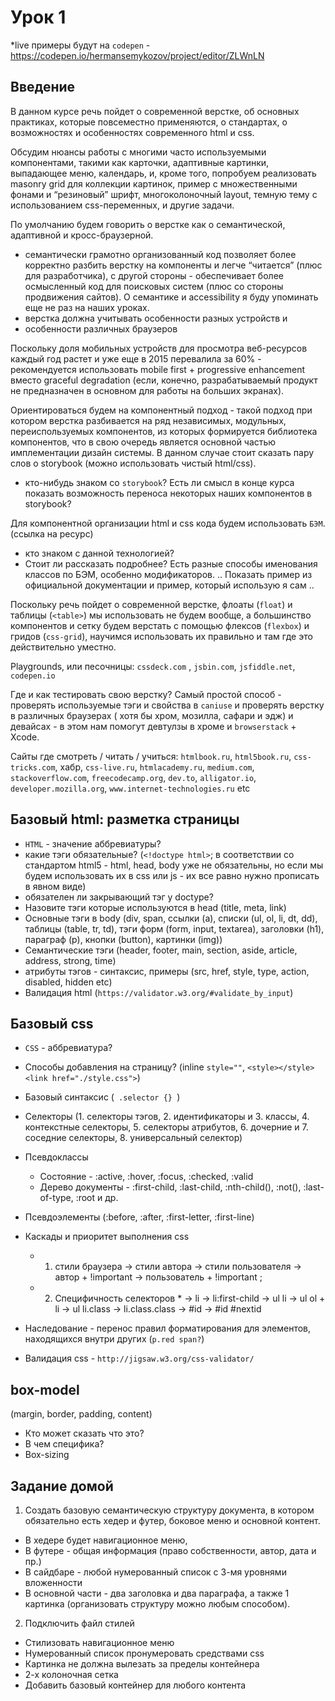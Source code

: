 # Урок 1

\*live примеры будут на `codepen` - https://codepen.io/hermansemykozov/project/editor/ZLWnLN

## Введение

В данном курсе речь пойдет о современной верстке, об основных практиках, которые повсеместно применяются, о стандартах, о возможностях и особенностях современного html и css.

Обсудим нюансы работы с многими часто используемыми компонентами, такими как карточки, адаптивные картинки, выпадающее меню, календарь, и, кроме того, попробуем реализовать masonry grid для коллекции картинок, пример с множественными фонами и “резиновый” шрифт, многоколоночный layout, темную тему с использованием css-переменных, и другие задачи.

По умолчанию будем говорить о верстке как о семантической, адаптивной и кросс-браузерной.

- семантически грамотно организованный код позволяет более корректно разбить верстку на компоненты и легче “читается” (плюс для разработчика), с другой стороны - обеспечивает более осмысленный код для поисковых систем (плюс со стороны продвижения сайтов). О семантике и accessibility я буду упоминать еще не раз на наших уроках.
- верстка должна учитывать особенности разных устройств и
- особенности различных браузеров

Поскольку доля мобильных устройств для просмотра веб-ресурсов каждый год растет и уже еще в 2015 перевалила за 60% - рекомендуется использовать mobile first + progressive enhancement вместо graceful degradation (если, конечно, разрабатываемый продукт не предназначен в основном для работы на больших экранах).

Ориентироваться будем на компонентный подход - такой подход при котором верстка разбивается на ряд независимых, модульных, переиспользуемых компонентов, из которых формируется библиотека компонентов, что в свою очередь является основной частью имплементации дизайн системы. В данном случае стоит сказать пару слов о storybook (можно использовать чистый html/css).

- кто-нибудь знаком со `storybook`? Есть ли смысл в конце курса показать возможность переноса некоторых наших компонентов в storybook?

Для компонентной организации html и css кода будем использовать `БЭМ`.
(ссылка на ресурс)

- кто знаком с данной технологией?
- Стоит ли рассказать подробнее?
  Есть разные способы именования классов по БЭМ, особенно модификаторов. .. Показать пример из официальной документации и пример, который использую я сам ..

Поскольку речь пойдет о современной верстке, флоаты (`float`) и таблицы (`<table>`) мы использовать не будем вообще, а большинство компонентов и сетку будем верстать с помощью флексов (`flexbox`) и гридов (`css-grid`), научимся использовать их правильно и там где это действительно уместно.

Playgrounds, или песочницы: `cssdeck.com` , `jsbin.com`, `jsfiddle.net`, `codepen.io`

Где и как тестировать свою верстку? Самый простой способ - проверять используемые тэги и свойства в `caniuse` и проверять верстку в различных браузерах ( хотя бы хром, мозилла, сафари и эдж) и девайсах - в этом нам помогут девтулзы в хроме и `browserstack` + Xcode.

Сайты где смотреть / читать / учиться:
`htmlbook.ru`, `html5book.ru`, `css-tricks.com`, хабр, `css-live.ru`, `htmlacademy.ru`, `medium.com`, `stackoverflow.com`, `freecodecamp.org`, `dev.to`, `alligator.io`, `developer.mozilla.org`, `www.internet-technologies.ru` etc

## Базовый html: разметка страницы

- `HTML` - значение аббревиатуры?
- какие тэги обязательные? (`<!doctype html>`; в соответствии со стандартом html5 - html, head, body уже не обязательны, но если мы будем использовать их в css или js - их все равно нужно прописать в явном виде)
- обязателен ли закрывающий тэг у doctype?
- Назовите тэги которые используются в head (title, meta, link)
- Основные тэги в body (div, span, ссылки (a), списки (ul, ol, li, dt, dd), таблицы (table, tr, td), тэги форм (form, input, textarea), заголовки (h1), параграф (p), кнопки (button), картинки (img))
- Семантические тэги (header, footer, main, section, aside, article, address, strong, time)
- атрибуты тэгов - синтаксис, примеры (src, href, style, type, action, disabled, hidden etc)
- Валидация html (`https://validator.w3.org/#validate_by_input`)

## Базовый css

- `CSS` - аббревиатура?
- Способы добавления на страницу? (inline `style=""`, `<style></style>` `<link href="./style.css">`)
- Базовый синтаксис (<code> .selector {} </code>)
- Селекторы (1. селекторы тэгов, 2. идентификаторы и 3. классы, 4. контекстные селекторы, 5. селекторы атрибутов, 6. дочерние и 7. соседние селекторы, 8. универсальный селектор)
- Псевдоклассы
  - Состояние - :active, :hover, :focus, :checked, :valid
  - Дерево документы - :first-child, :last-child, :nth-child(), :not(), :last-of-type, :root и др.
- Псевдоэлементы (:before, :after, :first-letter, :first-line)
- Каскады и приоритет выполнения css

  - 1. стили браузера -> стили автора -> стили пользователя -> автор + !important -> пользователь + !important ;
  - 2. Специфичность селекторов \* -> li -> li:first-child -> ul li -> ul ol + li -> ul li.class -> li.class.class -> #id -> #id #nextid

- Наследование - перенос правил форматирования для элементов, находящихся внутри других (`p.red span?`)
- Валидация css - `http://jigsaw.w3.org/css-validator/`

## box-model

(margin, border, padding, content)

- Кто может сказать что это?
- В чем специфика?
- Box-sizing

## Задание домой

1. Создать базовую семантическую структуру документа, в котором обязательно есть хедер и футер, боковое меню и основной контент.

- В хедере будет навигационное меню,
- В футере - общая информация (право собственности, автор, дата и пр.)
- В сайдбаре - любой нумерованный список с 3-мя уровнями вложенности
- В основной части - два заголовка и два параграфа, а также 1 картинка (организовать структуру можно любым способом).

2. Подключить файл стилей

- Стилизовать навигационное меню
- Нумерованный список пронумеровать средствами css
- Картинка не должна вылезать за пределы контейнера
- 2-х колоночная сетка
- Добавить базовый контейнер для любого контента
